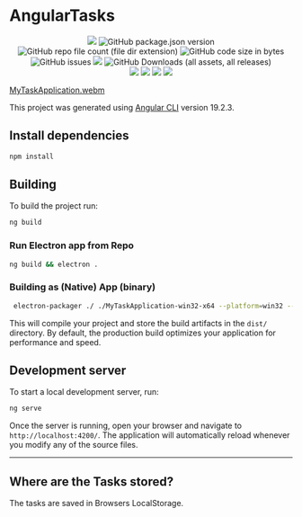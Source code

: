 # AngularTasks


<p align="center" width="100%">
    <img src="https://img.shields.io/badge/Angular-FFD43B?style=for-the-badge&logo=angular&logoColor=darkgreen">
    <img src="https://img.shields.io/github/package-json/v/iptoux/AngularTasks?style=for-the-badge" title="GitHub package.json version">
    <img src="https://img.shields.io/github/directory-file-count/iptoux/AngularTasks?style=for-the-badge" title="GitHub repo file count (file dir extension)">
    <img src="https://img.shields.io/github/languages/code-size/iptoux/AngularTasks?style=for-the-badge" title="GitHub code size in bytes">
    <img src="https://img.shields.io/github/issues/iptoux/AngularTasks?style=for-the-badge" title="GitHub issues">
    <img src="https://img.shields.io/github/actions/workflow/status/iptoux/AngularTasks/release.yml?style=for-the-badge">
    <img alt="GitHub Downloads (all assets, all releases)" src="https://img.shields.io/github/downloads/iptoux/AngularTasks/total?style=for-the-badge"><br />
    <img src="https://custom-icon-badges.demolab.com/badge/Windows-0078D6?logo=windows11&logoColor=white&style=for-the-badge">
    <img src="https://img.shields.io/badge/Linux-FCC624?logo=linux&logoColor=black&style=for-the-badge">
    <img src="https://img.shields.io/badge/macOS-000000?logo=apple&logoColor=F0F0F0&style=for-the-badge">
    <img src="https://img.shields.io/badge/Docker-2496ED?logo=docker&logoColor=fff&style=for-the-badge">

</p>

[MyTaskApplication.webm](https://github.com/user-attachments/assets/e3ea71cf-a482-48d5-8756-41ab02f3bb97)


This project was generated using [Angular CLI](https://github.com/angular/angular-cli) version 19.2.3.

## Install dependencies

```bash
npm install
```

## Building

To build the project run:

```bash
ng build
```

### Run Electron app from Repo

```bash
ng build && electron .
```

### Building as (Native) App (binary)

```bash
 electron-packager ./ ./MyTaskApplication-win32-x64 --platform=win32 --overwrite
```

This will compile your project and store the build artifacts in the `dist/` directory. By default, the production build optimizes your application for performance and speed.

## Development server

To start a local development server, run:

```bash
ng serve
```

Once the server is running, open your browser and navigate to `http://localhost:4200/`. The application will automatically reload whenever you modify any of the source files.

---

## Where are the Tasks stored?

The tasks are saved in Browsers LocalStorage.
